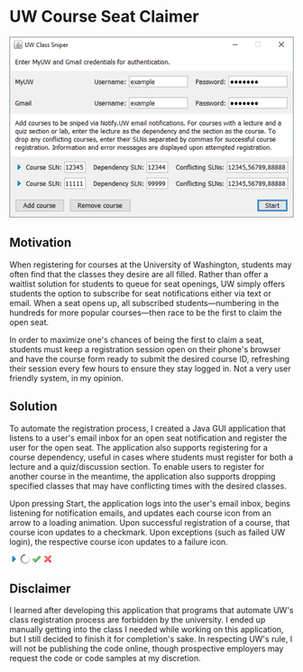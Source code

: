 # UW Course Seat Claimer

![Application interface](/static/projects/uw-class-seats/interface.png)

## Motivation

When registering for courses at the University of Washington, students may often find that the classes they desire are all filled. Rather than offer a waitlist solution for students to queue for seat openings, UW simply offers students the option to subscribe for seat notifications either via text or email. When a seat opens up, all subscribed students—numbering in the hundreds for more popular courses—then race to be the first to claim the open seat.

In order to maximize one's chances of being the first to claim a seat, students must keep a registration session open on their phone's browser and have the course form ready to submit the desired course ID, refreshing their session every few hours to ensure they stay logged in. Not a very user friendly system, in my opinion.

## Solution

To automate the registration process, I created a Java GUI application that listens to a user's email inbox for an open seat notification and register the user for the open seat. The application also supports registering for a course dependency, useful in cases where students must register for both a lecture and a quiz/discussion section. To enable users to register for another course in the meantime, the application also supports dropping specified classes that may have conflicting times with the desired classes.

Upon pressing Start, the application logs into the user's email inbox, begins listening for notification emails, and updates each course icon from an arrow to a loading animation. Upon successful registration of a course, that course icon updates to a checkmark. Upon exceptions (such as failed UW login), the respective course icon updates to a failure icon.

<div class='centered-block'>
    <img class='inline' src='/static/projects/uw-class-seats/arrow-icon.png' alt='Arrow icon'>
    <img class='inline' src='/static/projects/uw-class-seats/loading-icon.gif' alt='Loading icon'>
    <img class='inline' src='/static/projects/uw-class-seats/success-icon.png' alt='Success icon'>
    <img class='inline' src='/static/projects/uw-class-seats/failed-icon.png' alt='Failed icon'>
</div>

## Disclaimer

I learned after developing this application that programs that automate UW's class registration process are forbidden by the university. I ended up manually getting into the class I needed while working on this application, but I still decided to finish it for completion's sake. In respecting UW's rule, I will not be publishing the code online, though prospective employers may request the code or code samples at my discretion.